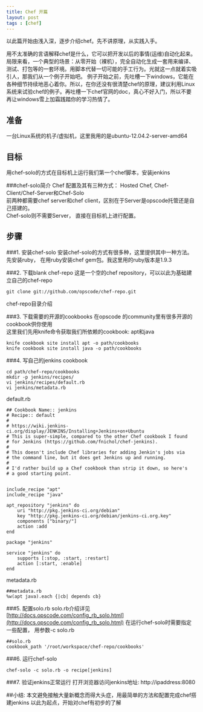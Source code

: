 ```yaml
---
title: Chef 开篇
layout: post
tags : [chef]
---
```


以此篇开始由浅入深，逐步介绍chef。先不讲原理，从实践入手。

用不太准确的言语解释chef是什么，它可以把开发以后的事情(运维)自动化起来。局限来看，一个典型的场景：从零开始（裸机），完全自动化生成一套用来编译、测试、打包等的一套环境。用脚本代替一切可能的手工行为。光就这一点就着实吸引人，那我们从一个例子开始吧。
例子开始之前，先吐槽一下windows，它能在各种细节持续地恶心着你。所以，在你还没有很清楚chef的原理，建议利用Linux系统来试验chef的例子。再吐槽一下chef官网的doc，真心不好入门，所以不要再让windows雪上加霜践踏你的学习热情了。

## 准备 
一台Linux系统的机子/虚拟机，这里我用的是ubuntu-12.04.2-server-amd64

## 目标
用chef-solo的方式在目标机上运行我们第一个chef脚本，安装jenkins

###chef-solo简介
Chef 配置及其有三种方式：
Hosted Chef, Chef-Client/Chef-Server和Chef-Solo  
前两种都需要chef server和chef client，区别在于Server是opscode托管还是自己搭建的。  
Chef-solo则不需要Server， 直接在目标机上进行配置。

## 步骤

###1. 安装chef-solo
安装chef-solo的方式有很多种，这里提供其中一种方法。
先安装ruby， 在用ruby安装chef gem包。我这里用的ruby版本是1.9.3

###2. 下载blank chef-repo
这是一个空的chef repository，可以以此为基础建立自己的chef-repo
    
    git clone git://github.com/opscode/chef-repo.git

chef-repo目录介绍

###3. 下载需要的开源的cookbooks
在opscode 的community里有很多开源的cookbook供你使用  
这里我们先用knife命令获取我们所依赖的cookbook: apt和java


	knife cookbook site install apt -o path/cookbooks
	knife cookbook site install java -o path/cookbooks


###4. 写自己的jenkins cookbook
	
	cd path/chef-repo/cookbooks
	mkdir -p jenkins/recipes/
	vi jenkins/recipes/default.rb
	vi jenkins/metadata.rb

default.rb
	
	## Cookbook Name:: jenkins
	# Recipe:: default
	#
	# https://wiki.jenkins-ci.org/display/JENKINS/Installing+Jenkins+on+Ubuntu
	# This is super-simple, compared to the other Chef cookbook I found
	# for Jenkins (https://github.com/fnichol/chef-jenkins).
	#
	# This doesn't include Chef libraries for adding Jenkin's jobs via
	# the command line, but it does get Jenkins up and running.
	#
	# I'd rather build up a Chef cookbook than strip it down, so here's
	# a good starting point.


	include_recipe "apt"
	include_recipe "java"

	apt_repository "jenkins" do
  		uri "http://pkg.jenkins-ci.org/debian"
  		key "http://pkg.jenkins-ci.org/debian/jenkins-ci.org.key"
  		components ["binary/"]
  		action :add
	end

	package "jenkins"

	service "jenkins" do
  		supports [:stop, :start, :restart]
  		action [:start, :enable]
	end
	
metadata.rb
	
	##metadata.rb
	%w(apt java).each {|cb| depends cb}

###5. 配置solo.rb
solo.rb介绍详见[http://docs.opscode.com/config_rb_solo.html](http://docs.opscode.com/config_rb_solo.html)
在运行chef-solo时需要指定一些配置， 用参数-c solo.rb

	##solo.rb
	cookbook_path '/root/workspace/chef-repo/cookbooks'


###6. 运行chef-solo

	chef-solo -c solo.rb -o recipe[jenkins]

###7. 验证jenkins正常运行
打开浏览器访问jenkins地址: http://ipaddress:8080

##小结:
本文避免接触大量新概念而得大头症，用最简单的方法和配置完成chef搭建jenkins
以此为起点，开始对chef有初步的了解


